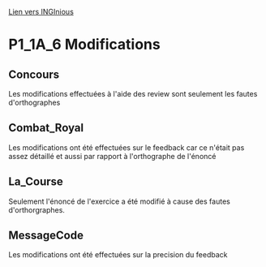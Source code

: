 <!-- Links -->
[Lien vers INGInious](https://inginious.info.ucl.ac.be/course/P1_1A_6)
<!-- Content -->
# P1_1A_6 Modifications

## Concours
Les modifications effectuées à l'aide des review sont seulement les fautes d'orthographes
## Combat_Royal
Les modifications ont été effectuées sur le feedback car ce n'était pas assez détaillé et aussi par rapport à l'orthographe de l'énoncé
## La_Course
Seulement l'énoncé de l'exercice a été modifié à cause des fautes d'orthorgraphes.
## MessageCode
Les modifications ont été effectuées sur la precision du feedback
